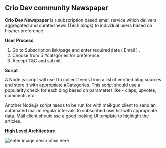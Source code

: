 ## Crio Dev community Newspaper

**Crio Dev Newspaper** is a subscription based email service which delivers aggregated and curated news (Tech blogs) to individual users based on his/her preference. 

**User Process**

 1. Go to Subscription link/page and enter required data ( Email ) .
 2. Choose from 5 #categories for preference.
 3. Accept T&C and submit.

**Script**

A Node.js script will used to collect feeds from a list of verified blog sources and store it with appropriate #Categories. This script should use a popularity check for each blog based on parameters like - claps, upvotes, comments etc. 

Another Node.js script needs to be run for with mail-gun client to send an automated mail in regular intervals to subscribed user list with appropriate data. Mail client should use a good looking UI template to highlight the articles. 

**High Level Architecture**

![enter image description here](https://i.imgur.com/15oLusF.png)
